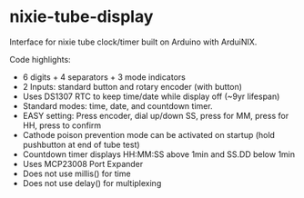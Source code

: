# nixie-tube-display
Interface for nixie tube clock/timer built on Arduino with ArduiNIX.

Code highlights:

- 6 digits + 4 separators + 3 mode indicators
- 2 Inputs: standard button and rotary encoder (with button)
- Uses DS1307 RTC to keep time/date while display off (~9yr lifespan)
- Standard modes: time, date, and countdown timer.
- EASY setting: Press encoder, dial up/down SS, press for MM, press for HH, press to confirm
- Cathode poison prevention mode can be activated on startup (hold pushbutton at end of tube test)
- Countdown timer displays HH:MM:SS above 1min and    SS.DD below 1min
- Uses MCP23008 Port Expander
- Does not use millis() for time
- Does not use delay() for multiplexing
